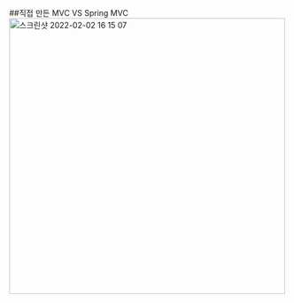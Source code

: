 ##직접 만든 MVC VS Spring MVC</br>
<img width="498" alt="스크린샷 2022-02-02 16 15 07" src="https://user-images.githubusercontent.com/70207093/152110524-1fd32b69-ee9a-4ac7-b17d-97240c02f1c7.png" width="100%">
